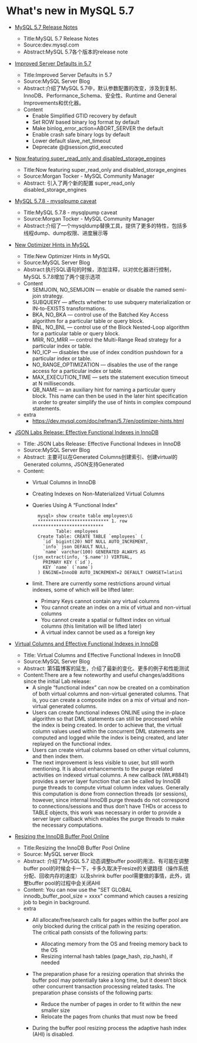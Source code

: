 # What's new in MySQL 5.7

* [MySQL 5.7 Release Notes][0]

    - Title:MySQL 5.7 Release Notes
    - Source:dev.mysql.com
    - Abstract:MySQL 5.7各个版本的release note

* [Improved Server Defaults in 5.7][1]

    - Title:Improved Server Defaults in 5.7
    - Source:MySQL Server Blog
    - Abstract:介绍了MySQL 5.7中，默认参数配置的改变，涉及到复制、InnoDB、Performance_Schema、安全性、Runtime and General Improvements和优化器。
    - Content
        * Enable Simplified GTID recovery by default
        * Set ROW based binary log format by default
        * Make binlog_error_action=ABORT_SERVER the default
        * Enable crash safe binary logs by default
        * Lower default slave_net_timeout
        * Deprecate @@session.gtid_executed

* [Now featuring super_read_only and disabled_storage_engines][2]

    - Title:Now featuring super_read_only and disabled_storage_engines
    - Source:Morgan Tocker - MySQL Community Manager
    - Abstract: 引入了两个新的配置 super_read_only disabled_storage_engines


* [MySQL 5.7.8 - mysqlpump caveat][3]

    - Title:MySQL 5.7.8 - mysqlpump caveat
    - Source:Morgan Tocker - MySQL Community Manager
    - Abstract:介绍了一个mysqldump替换工具，提供了更多的特性，包括多线程dump、dump权限、进度展示等

* [New Optimizer Hints in MySQL][4]

    - Title:New Optimizer Hints in MySQL
    - Source:MySQL Server Blog
    - Abstract:执行SQL语句的时候，添加注释，以对优化器进行控制，MySQL 5.7.8增加了两个提示选项
    - Content
        - SEMIJOIN, NO_SEMIJOIN — enable or disable the named semi-join strategy.
        - SUBQUERY — affects whether to use subquery materialization or IN-to-EXISTS transformations.
        - BKA, NO_BKA — control use of the Batched Key Access algorithm for a particular table or query block.
        - BNL, NO_BNL — control use of the Block Nested-Loop algorithm for a particular table or query block.
        - MRR, NO_MRR — control the Multi-Range Read strategy for a particular index or table.
        - NO_ICP — disables the use of index condition pushdown for a particular index or table.
        - NO_RANGE_OPTIMIZATION — disables the use of the range access for a particular index or table.
        - MAX_EXECUTION_TIME — sets the statement execution timeout at N milliseconds.
        - QB_NAME — an auxiliary hint for naming a particular query block. This name can then be used in the later hint specification in order to greater simplify the use of hints in complex compound statements.
    - extra
       - https://dev.mysql.com/doc/refman/5.7/en/optimizer-hints.html

* [JSON Labs Release: Effective Functional Indexes in InnoDB][5]

    - Title: JSON Labs Release: Effective Functional Indexes in InnoDB
    - Source:MySQL Server Blog
    - Abstract: 主要可以在Generated Columns创建索引、创建virtual的Generated columns, JSON支持Generated
    - Content:
        - Virtual Columns in InnoDB
        - Creating Indexes on Non-Materialized Virtual Columns
        - Queries Using A “Functional Index”

                mysql> show create table employees\G
                *************************** 1. row ***************************
                       Table: employees
                Create Table: CREATE TABLE `employees` (
                  `id` bigint(20) NOT NULL AUTO_INCREMENT,
                  `info` json DEFAULT NULL,
                  `name` varchar(100) GENERATED ALWAYS AS (jsn_extract(info, '$.name')) VIRTUAL,
                  PRIMARY KEY (`id`),
                  KEY `name` (`name`)
                ) ENGINE=InnoDB AUTO_INCREMENT=2 DEFAULT CHARSET=latin1


        - limit. There are currently some restrictions around virtual indexes, some of which will be lifted later:
            - Primary Keys cannot contain any virtual columns
            - You cannot create an index on a mix of virtual and non-virtual columns
            - You cannot create a spatial or fulltext index on virtual columns (this limitation will be lifted later)
            - A virtual index cannot be used as a foreign key

* [Virtual Columns and Effective Functional Indexes in InnoDB][6]

    - Title: Virtual Columns and Effective Functional Indexes in InnoDB
    - Source:MySQL Server Blog
    - Abstract: 第5篇博客的延生，介绍了最新的变化、更多的例子和性能测试
    - Content:There are a few noteworthy and useful changes/additions since the initial Lab release:
        - A single “functional index” can now be created on a combination of both virtual columns and non-virtual generated columns. That is, you can create a composite index on a mix of virtual and non-virtual generated columns.
        - Users can create functional indexes ONLINE using the in-place algorithm so that DML statements can still be processed while the index is being created. In order to achieve that, the virtual column values used within the concurrent DML statements are computed and logged while the index is being created, and later replayed on the functional index.
        - Users can create virtual columns based on other virtual columns, and then index them.
        - The next improvement is less visible to user, but still worth mentioning. It is about enhancements to the purge related activities on indexed virtual columns. A new callback (WL#8841) provides a server layer function that can be called by InnoDB purge threads to compute virtual column index values. Generally this computation is done from connection threads (or sessions), however, since internal InnoDB purge threads do not correspond to connections/sessions and thus don’t have THDs or access to TABLE objects, this work was necessary in order to provide a server layer callback which enables the purge threads to make the necessary computations.

* [Resizing the InnoDB Buffer Pool Online][7]

    - Title:Resizing the InnoDB Buffer Pool Online
    - Source: MySQL server Block
    - Abstract: 介绍了MySQL 5.7 动态调整buffer pool的用法、有可能在调整buffer pool的时候会卡一下，卡多久取决于resize的关键路径（操作系统分配、回收内存的速度）以及shrink buffer pool需要做的事情，此外，调整buffer pool的过程中会关闭AHI
    - Content: You can now use the "SET GLOBAL innodb_buffer_pool_size = xxxx" command which causes a resizing job to begin in background.
    - extra
        - All allocate/free/search calls for pages within the buffer pool are only blocked during the critical path in the resizing operation. The critical path consists of the following parts:

            * Allocating memory from the OS and freeing memory back to the OS
            * Resizing internal hash tables (page_hash, zip_hash), if needed

        - The preparation phase for a resizing operation that shrinks the buffer pool may potentially take a long time, but it doesn’t block other concurrent transaction processing related tasks. The preparation phase consists of the following parts:

            * Reduce the number of pages in order to fit within the new smaller size
            * Relocate the pages from chunks that must now be freed

        - During the buffer pool resizing process the adaptive hash index (AHI) is disabled.

[0]: https://dev.mysql.com/doc/relnotes/mysql/5.7/en/
[1]: http://mysqlserverteam.com/improved-server-defaults-in-5-7/
[2]: http://www.tocker.ca/2015/07/09/mysql-5-7-8-now-featuring-super_read_only-and-disabled_storage_engines.html
[3]: http://www.tocker.ca/2015/08/03/mysql-5-7-8-mysqlpump-caveat.html
[4]: http://mysqlserverteam.com/new-optimizer-hints-in-mysql/
[5]: http://mysqlserverteam.com/json-labs-release-effective-functional-indexes-in-innodb/
[6]: http://mysqlserverteam.com/virtual-columns-and-effective-functional-indexes-in-innodb/
[7]: http://mysqlserverteam.com/resizing-buffer-pool-online/
